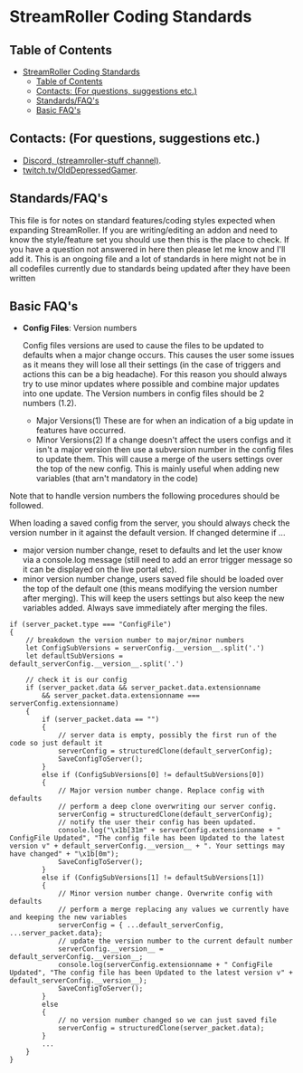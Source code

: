 # StreamRoller Coding Standards

## Table of Contents

- [StreamRoller Coding Standards](#streamroller-coding-standards)
  - [Table of Contents](#table-of-contents)
  - [Contacts: (For questions, suggestions etc.)](#contacts-for-questions-suggestions-etc)
  - [Standards/FAQ's](#standardsfaqs)
  - [Basic FAQ's](#basic-faqs)

## Contacts: (For questions, suggestions etc.)

- [Discord, (streamroller-stuff channel)](https://discord.gg/EyJy8brZ6R).
- [twitch.tv/OldDepressedGamer](https://twitch.tv/OldDepressedGamer).

## Standards/FAQ's

This file is for notes on standard features/coding styles expected when expanding StreamRoller. If you are writing/editing an addon and need to know the style/feature set you should use then this is the place to check. If you have a question not answered in here then please let me know and I'll add it.
This is an ongoing file and a lot of standards in here might not be in all codefiles currently due to standards being updated after they have been written

## Basic FAQ's

- **Config Files**: Version numbers
  
  Config files versions are used to cause the files to be updated to defaults when a major change occurs. This causes the user some issues as it means they will lose all their settings (in the case of triggers and actions this can be a big headache). For this reason you should always try to use minor updates where possible and combine major updates into one update.
  The Version numbers in config files should be 2 numbers (1.2).
  - Major Versions(1)
    These are for when an indication of a big update in features have occurred.
  - Minor Versions(2)
    If a change doesn't affect the users configs and it isn't a major version then use a subversion number in the config files to update them. This will cause a merge of the users settings over the top of the new config. This is mainly useful when adding new variables (that arn't mandatory in the code)
  
Note that to handle version numbers the following procedures should be followed.

When loading a saved config from the server, you should always check the version number in it against the default version. If changed determine if ...

- major version number change, reset to defaults and let the user know via a console.log message (still need to add an error trigger message so it can be displayed on the live portal etc).
- minor version number change, users saved file should be loaded over the top of the default one (this means modifying the version number after merging). This will keep the users settings but also keep the new variables added. Always save immediately after merging the files.

```
if (server_packet.type === "ConfigFile")
{
    // breakdown the version number to major/minor numbers
    let ConfigSubVersions = serverConfig.__version__.split('.')
    let defaultSubVersions = default_serverConfig.__version__.split('.')
    
    // check it is our config
    if (server_packet.data && server_packet.data.extensionname
        && server_packet.data.extensionname === serverConfig.extensionname)
    {
        if (server_packet.data == "")
        {
            // server data is empty, possibly the first run of the code so just default it
            serverConfig = structuredClone(default_serverConfig);
            SaveConfigToServer();
        }
        else if (ConfigSubVersions[0] != defaultSubVersions[0])
        {
            // Major version number change. Replace config with defaults
            // perform a deep clone overwriting our server config.
            serverConfig = structuredClone(default_serverConfig);
            // notify the user their config has been updated.
            console.log("\x1b[31m" + serverConfig.extensionname + " ConfigFile Updated", "The config file has been Updated to the latest version v" + default_serverConfig.__version__ + ". Your settings may have changed" + "\x1b[0m");
            SaveConfigToServer();
        }
        else if (ConfigSubVersions[1] != defaultSubVersions[1])
        {
            // Minor version number change. Overwrite config with defaults
            // perform a merge replacing any values we currently have and keeping the new variables
            serverConfig = { ...default_serverConfig, ...server_packet.data};
            // update the version number to the current default number
            serverConfig.__version__ = default_serverConfig.__version__;
            console.log(serverConfig.extensionname + " ConfigFile Updated", "The config file has been Updated to the latest version v" + default_serverConfig.__version__);
            SaveConfigToServer();
        }
        else
        {
            // no version number changed so we can just saved file
            serverConfig = structuredClone(server_packet.data);
        }
        ...
    }
}
```
